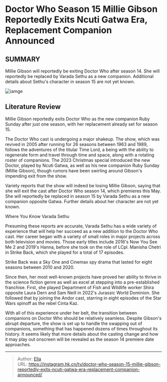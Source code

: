 # Doctor Who Season 15 Millie Gibson Reportedly Exits Ncuti Gatwa Era, Replacement Companion Announced


## SUMMARY 



  Millie Gibson will reportedly be exiting Doctor Who after season 14.   She will reportedly be replaced by Varada Sethu as a new companion.   Additional details about Sethu&#39;s character in season 15 are not yet known.  

![iamge](https://static1.srcdn.com/wordpress/wp-content/uploads/2024/01/millie-gibson-as-kelly-neelan-looking-sad-on-coronation-street.jpg)

## Literature Review

Millie Gibson reportedly exits Doctor Who as the new companion Ruby Sunday after just one season, with her replacement already set for season 15.




The Doctor Who cast is undergoing a major shakeup. The show, which was revived in 2005 after running for 26 seasons between 1963 and 1989, follows the adventures of the titular Time Lord, a being with the ability to regenerate form and travel through time and space, along with a rotating roster of companions. The 2023 Christmas special introduced the new Doctor, played by Ncuti Gatwa, as well as his new companion Ruby Sunday (Millie Gibson), though rumors have been swirling around Gibson&#39;s impending exit from the show.




Variety reports that the show will indeed be losing Millie Gibson, saying that she will exit the cast after Doctor Who season 14, which premieres this May. She will reportedly be replaced in season 15 by Varada Sethu as a new companion opposite Gatwa. Further details about her character are not yet known.


 Where You Know Varada Sethu 
          

Presuming these reports are accurate, Varada Sethu has a wide variety of experience that will help her succeed as a new addition to the Doctor Who cast. Her career began with a variety of small roles in major projects across both television and movies. Those early titles include 2016&#39;s Now You See Me 2 and 2019&#39;s Hanna, before she took on the role of LCpl. Manisha Chetri in Strike Back, which she played for a total of 17 episodes.



Strike Back was a Sky One and Cinemax spy drama that lasted for eight seasons between 2010 and 2020.







Since then, her most well-known projects have proved her ability to thrive in the science fiction genre as well as excel at stepping into a pre-established franchise. First, she played Department of Fish and Wildlife worker Shira opposite Laura Dern and Sam Neill in 2022&#39;s Jurassic World Dominion. She followed that by joining the Andor cast, starring in eight episodes of the Star Wars spinoff as the rebel Cinta Kaz.

With all of this experience under her belt, the transition between companions on Doctor Who should be relatively seamless. Despite Gibson&#39;s abrupt departure, the show is set up to handle the swapping out of companions, something that has happened dozens of times throughout its history. It seems likely that more details about the casting change and how it may play out onscreen will be revealed as the season 14 premiere date approaches.



---

> Author: [Ella](https://instagram.hk.cn/)  
> URL: https://instagram.hk.cn/tv/doctor-who-season-15-millie-gibson-reportedly-exits-ncuti-gatwa-era-replacement-companion-announced/  

